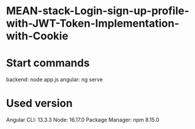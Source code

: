 # MEAN-stack-Login-sign-up-profile-with-JWT-Token-Implementation-with-Cookie

# Start commands
  backend: node app.js
  angular: ng serve

# Used version
  Angular CLI: 13.3.3
  Node: 16.17.0
  Package Manager: npm 8.15.0
